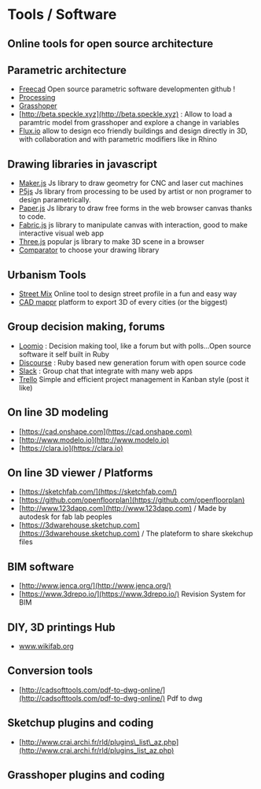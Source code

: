 # Tools / Software

## Online tools for open source architecture

## Parametric architecture

* [Freecad](https://github.com/FreeCAD/FreeCAD) Open source parametric software developmenten github ! 
* [Processing](https://github.com/processing/processing/commits/master)
* [Grasshoper](http://www.grasshopper3d.com/)
* [http://beta.speckle.xyz](http://beta.speckle.xyz) : Allow to load a paramtric model from grasshoper and explore a change in variables
* [Flux.io](https://flux.io/) allow to design eco friendly buildings and design directly in 3D, with collaboration and with parametric modifiers like in Rhino

## Drawing libraries in javascript

* [Maker.js](https://maker.js.org) Js library to draw geometry for CNC and laser cut machines
* [P5js](https://p5js.org/learn/) Js library from processing to be used by artist or non programer to design parametrically.
* [Paper.js](http://paperjs.org) Js library to draw free forms in the web browser canvas thanks to code.
* [Fabric.js](http://fabricjs.com/) js library to manipulate canvas with interaction, good to make interactive visual web app
* [Three.js](https://github.com/mrdoob/three.js/) popular js library to make 3D scene in a browser
* [Comparator](https://www.slant.co/versus/141/147/~paper-js_vs_p5-js) to choose your drawing library 

## Urbanism Tools

* [Street Mix](http://streetmix.net) Online tool to design street profile in a fun and easy way
* [CAD mappr](https://cadmapper.com/) platform to export 3D of every cities \(or the biggest\)

## Group decision making, forums

* [Loomio](https://www.loomio.org) : Decision making tool, like a forum but with polls...Open source software it self built in Ruby
* [Discourse](https://www.discourse.org/) : Ruby based new generation forum with open source code
* [Slack](https://slack.com/) : Group chat that integrate with many web apps
* [Trello](https://trello.com) Simple and efficient project management in Kanban style \(post it like\)

## On line 3D modeling

* [https://cad.onshape.com](https://cad.onshape.com)
* [http://www.modelo.io](http://www.modelo.io)
* [https://clara.io](https://clara.io)

## On line 3D viewer / Platforms

* [https://sketchfab.com/](https://sketchfab.com/)
* [https://github.com/openfloorplan](https://github.com/openfloorplan)
* [http://www.123dapp.com](http://www.123dapp.com) / Made by autodesk for fab lab peoples
* [https://3dwarehouse.sketchup.com](https://3dwarehouse.sketchup.com) / The plateform to share skekchup files

## BIM software

* [http://www.jenca.org/](http://www.jenca.org/)
* [https://www.3drepo.io/](https://www.3drepo.io/) Revision System for BIM

## DIY, 3D printings Hub

* www.wikifab.org

## Conversion tools

* [http://cadsofttools.com/pdf-to-dwg-online/](http://cadsofttools.com/pdf-to-dwg-online/) Pdf to dwg

## Sketchup plugins and coding

* [http://www.crai.archi.fr/rld/plugins\_list\_az.php](http://www.crai.archi.fr/rld/plugins_list_az.php)

## Grasshoper plugins and coding


